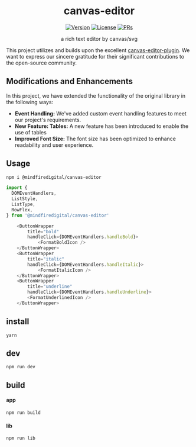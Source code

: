 <h1 align="center">canvas-editor</h1>

<p align="center">
<a href="https://www.npmjs.com/package/@mindfiredigital/canvas-editor"><img src="https://img.shields.io/npm/v/@mindfiredigital/canvas-editor.svg?sanitize=true" alt="Version"></a>
<a href="https://www.npmjs.com/package/@mindfiredigital/canvas-editor"><img src="https://img.shields.io/npm/l/@mindfiredigital/canvas-editor.svg?sanitize=true" alt="License"></a>
<a href="https://www.npmjs.com/package/@mindfiredigital/canvas-editor"><img src="https://img.shields.io/badge/PRs-welcome-brightgreen.svg" alt="PRs"></a>
</p>

<p align="center"> a rich text editor by canvas/svg</p>

This project utilizes and builds upon the excellent [canvas-editor-plugin](https://github.com/Hufe921/canvas-editor-plugin). We want to express our sincere gratitude for their significant contributions to the open-source community.
## Modifications and Enhancements

In this project, we have extended the functionality of the original library in the following ways:

- **Event Handling:** We've added custom event handling features to meet our project's requirements.
- **New Feature: Tables:** A new feature has been introduced to enable the use of tables
- **Improved Font Size:** The font size has been optimized to enhance readability and user experience.

## Usage

```bash
npm i @mindfiredigital/canvas-editor
```

```javascript
import {
  DOMEventHandlers,
  ListStyle,
  ListType,
  RowFlex,
} from '@mindfiredigital/canvas-editor'

    <ButtonWrapper 
        title="bold" 
        handleClick={DOMEventHandlers.handleBold}>
            <FormatBoldIcon />
    </ButtonWrapper>
    <ButtonWrapper
        title="italic"
        handleClick={DOMEventHandlers.handleItalic}>
            <FormatItalicIcon />
    </ButtonWrapper>
    <ButtonWrapper
        title="underline"
        handleClick={DOMEventHandlers.handleUnderline}>
        <FormatUnderlinedIcon />
    </ButtonWrapper>
```

## install

`yarn`

## dev

`npm run dev`

## build

#### app
`npm run build`

#### lib
`npm run lib`
